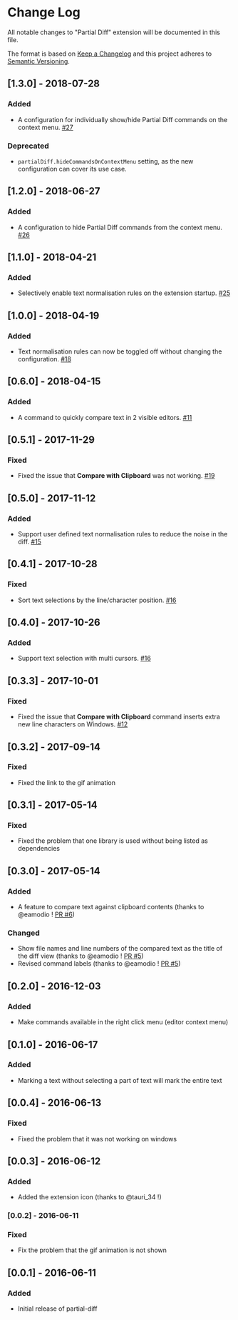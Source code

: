 # Change Log

All notable changes to "Partial Diff" extension will be documented in this file.

The format is based on [Keep a Changelog](http://keepachangelog.com/en/1.0.0/)
and this project adheres to [Semantic Versioning](http://semver.org/spec/v2.0.0.html).

## [1.3.0] - 2018-07-28
### Added
- A configuration for individually show/hide Partial Diff commands on the context menu. [#27](https://github.com/ryu1kn/vscode-partial-diff/issues/27)

### Deprecated
- `partialDiff.hideCommandsOnContextMenu` setting, as the new configuration can cover its use case.

## [1.2.0] - 2018-06-27
### Added
- A configuration to hide Partial Diff commands from the context menu. [#26](https://github.com/ryu1kn/vscode-partial-diff/issues/26)

## [1.1.0] - 2018-04-21
### Added
- Selectively enable text normalisation rules on the extension startup. [#25](https://github.com/ryu1kn/vscode-partial-diff/issues/25)

## [1.0.0] - 2018-04-19
### Added
- Text normalisation rules can now be toggled off without changing the configuration. [#18](https://github.com/ryu1kn/vscode-partial-diff/issues/18)

## [0.6.0] - 2018-04-15
### Added
- A command to quickly compare text in 2 visible editors. [#11](https://github.com/ryu1kn/vscode-partial-diff/issues/11)

## [0.5.1] - 2017-11-29
### Fixed
- Fixed the issue that **Compare with Clipboard** was not working. [#19](https://github.com/ryu1kn/vscode-partial-diff/issues/19)

## [0.5.0] - 2017-11-12
### Added
- Support user defined text normalisation rules to reduce the noise in the diff. [#15](https://github.com/ryu1kn/vscode-partial-diff/issues/15)

## [0.4.1] - 2017-10-28
### Fixed
- Sort text selections by the line/character position. [#16](https://github.com/ryu1kn/vscode-partial-diff/issues/16)

## [0.4.0] - 2017-10-26
### Added
- Support text selection with multi cursors. [#16](https://github.com/ryu1kn/vscode-partial-diff/issues/16)

## [0.3.3] - 2017-10-01
### Fixed
- Fixed the issue that **Compare with Clipboard** command inserts extra new line characters on Windows. [#12](https://github.com/ryu1kn/vscode-partial-diff/issues/12)

## [0.3.2] - 2017-09-14
### Fixed
- Fixed the link to the gif animation

## [0.3.1] - 2017-05-14
### Fixed
- Fixed the problem that one library is used without being listed as dependencies

## [0.3.0] - 2017-05-14
### Added
- A feature to compare text against clipboard contents (thanks to @eamodio ! [PR #6](https://github.com/ryu1kn/vscode-partial-diff/pull/6))

### Changed
- Show file names and line numbers of the compared text as the title of the diff view (thanks to @eamodio ! [PR #5](https://github.com/ryu1kn/vscode-partial-diff/pull/5))
- Revised command labels (thanks to @eamodio ! [PR #5](https://github.com/ryu1kn/vscode-partial-diff/pull/5))

## [0.2.0] - 2016-12-03
### Added
- Make commands available in the right click menu (editor context menu)

## [0.1.0] - 2016-06-17
### Added
- Marking a text without selecting a part of text will mark the entire text

## [0.0.4] - 2016-06-13
### Fixed
- Fixed the problem that it was not working on windows

## [0.0.3] - 2016-06-12
### Added
* Added the extension icon (thanks to @tauri_34 !)

### [0.0.2] - 2016-06-11
### Fixed
* Fix the problem that the gif animation is not shown

## [0.0.1] - 2016-06-11
### Added
* Initial release of partial-diff
